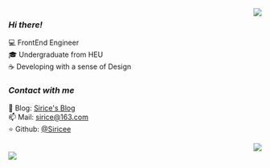 <!-- <img align='right' src="https://github-readme-stats.vercel.app/api?username=siricee&show_icons=true&hide_border=true"> -->



<!-- <img align='right' src="https://metrics.lecoq.io/Siricee?template=classic&base.header=0&base.activity=0&base.community=0&base.repositories=0&base.metadata=0&isocalendar=1&isocalendar.duration=half-year&config.timezone=Asia%2FShanghai"> -->

<img align='right' src="http://github-profile-summary-cards.vercel.app/api/cards/profile-details?username=siricee&theme=nord_bright" />

### _Hi there!_
💻 FrontEnd Engineer<br>
🎓 Undergraduate from HEU<br>
☕ Developing with a sense of Design<br>

### _Contact with me_

📝 Blog: [Sirice's Blog](https://sirice.netlify.app/)<br>
📫 Mail: sirice@163.com<br>
⭐️ Github: [@Siricee](https://github.com/siricee)<br>

<img align='right' src="https://quotes-github-readme.vercel.app/api?type=horizontal&theme=gruvbox" />

<br>
<img align='left' src="https://count.getloli.com/get/@Siricee?theme=moebooru" />

<!-- ![MN](https://count.getloli.com/get/@Siricee?theme=moebooru) -->


